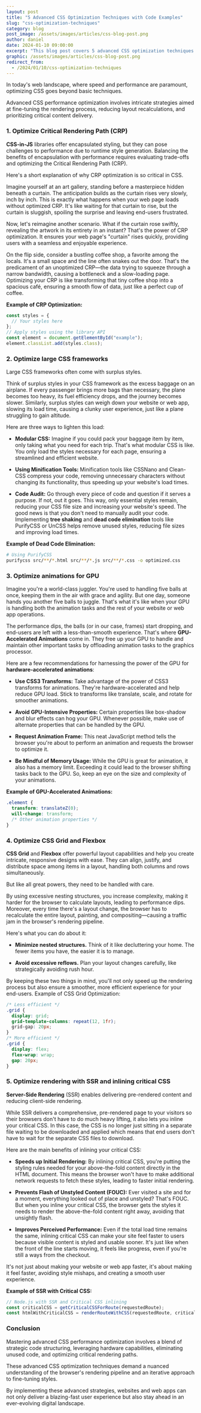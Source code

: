 ```yaml
---
layout: post
title: "5 Advanced CSS Optimization Techniques with Code Examples"
slug: "css-optimization-techniques"
category: blog
post_image: /assets/images/articles/css-blog-post.png
author: daniel
date: 2024-01-10 09:00:00
excerpt: "This blog post covers 5 advanced CSS optimization techniques with simple code examples (ready to implement!)."
graphic: /assets/images/articles/css-blog-post.png
redirect_from:
  - /2024/01/10/css-optimization-techniques
---
```


In today's web landscape, where speed and performance are paramount, optimizing CSS goes beyond basic techniques.

Advanced CSS performance optimization involves intricate strategies aimed at fine-tuning the rendering process, reducing layout recalculations, and prioritizing critical content delivery.

### 1. Optimize Critical Rendering Path (CRP)

**CSS-in-JS** libraries offer encapsulated styling, but they can pose challenges to performance due to runtime style generation. Balancing the benefits of encapsulation with performance requires evaluating trade-offs and optimizing the Critical Rendering Path (CRP).

Here's a short explanation of why CRP optimization is so critical in CSS.

Imagine yourself at an art gallery, standing before a masterpiece hidden beneath a curtain. The anticipation builds as the curtain rises very slowly, inch by inch. This is exactly what happens when your web page loads without optimized CRP. It's like waiting for that curtain to rise, but the curtain is sluggish, spoiling the surprise and leaving end-users frustrated.

Now, let's reimagine another scenario. What if the curtain rose swiftly, revealing the artwork in its entirety in an instant? That's the power of CRP optimization. It ensures your web page's "curtain" rises quickly, providing users with a seamless and enjoyable experience.

On the flip side, consider a bustling coffee shop, a favorite among the locals. It's a small space and the line often snakes out the door. That's the predicament of an unoptimized CRP—the data trying to squeeze through a narrow bandwidth, causing a bottleneck and a slow-loading page. Optimizing your CRP is like transforming that tiny coffee shop into a spacious café, ensuring a smooth flow of data, just like a perfect cup of coffee.

**Example of CRP Optimization:**

```javascript
const styles = {
  // Your styles here
};
// Apply styles using the library API
const element = document.getElementById("example");
element.classList.add(styles.class);
```

### 2. Optimize large CSS frameworks

Large CSS frameworks often come with surplus styles.

Think of surplus styles in your CSS framework as the excess baggage on an airplane. If every passenger brings more bags than necessary, the plane becomes too heavy, its fuel efficiency drops, and the journey becomes slower. Similarly, surplus styles can weigh down your website or web app, slowing its load time, causing a clunky user experience, just like a plane struggling to gain altitude.

Here are three ways to lighten this load:

- **Modular CSS:** Imagine if you could pack your baggage item by item, only taking what you need for each trip. That's what modular CSS is like. You only load the styles necessary for each page, ensuring a streamlined and efficient website.

- **Using Minification Tools:** Minification tools like CSSNano and Clean-CSS compress your code, removing unnecessary characters without changing its functionality, thus speeding up your website's load times.

- **Code Audit:** Go through every piece of code and question if it serves a purpose. If not, out it goes. This way, only essential styles remain, reducing your CSS file size and increasing your website's speed.
  The good news is that you don't need to manually audit your code. Implementing **tree shaking** and **dead code elimination** tools like PurifyCSS or UnCSS helps remove unused styles, reducing file sizes and improving load times.

**Example of Dead Code Elimination:**

```bash
# Using PurifyCSS
purifycss src/**/*.html src/**/*.js src/**/*.css -o optimized.css
```

### 3. Optimize animations for GPU

Imagine you're a world-class juggler. You're used to handling five balls at once, keeping them in the air with grace and agility. But one day, someone hands you another five balls to juggle. That's what it's like when your GPU is handling both the animation tasks and the rest of your website or web app operations.

The performance dips, the balls (or in our case, frames) start dropping, and end-users are left with a less-than-smooth experience. That's where **GPU-Accelerated Animations** come in. They free up your GPU to handle and maintain other important tasks by offloading animation tasks to the graphics processor.

Here are a few recommendations for harnessing the power of the GPU for **hardware-accelerated animations**:

- **Use CSS3 Transforms:** Take advantage of the power of CSS3 transforms for animations. They're hardware-accelerated and help reduce GPU load. Stick to transforms like translate, scale, and rotate for smoother animations.

- **Avoid GPU-Intensive Properties:** Certain properties like box-shadow and blur effects can hog your GPU. Whenever possible, make use of alternate properties that can be handled by the GPU.

- **Request Animation Frame:** This neat JavaScript method tells the browser you're about to perform an animation and requests the browser to optimize it.

- **Be Mindful of Memory Usage:** While the GPU is great for animation, it also has a memory limit. Exceeding it could lead to the browser shifting tasks back to the GPU. So, keep an eye on the size and complexity of your animations.

**Example of GPU-Accelerated Animations:**

```css
.element {
  transform: translateZ(0);
  will-change: transform;
  /* Other animation properties */
}
```

### 4. Optimize CSS Grid and Flexbox

**CSS Grid** and **Flexbox** offer powerful layout capabilities and help you create intricate, responsive designs with ease. They can align, justify, and distribute space among items in a layout, handling both columns and rows simultaneously.

But like all great powers, they need to be handled with care.

By using excessive nesting structures, you increase complexity, making it harder for the browser to calculate layouts, leading to performance dips. Moreover, every time there's a layout change, the browser has to recalculate the entire layout, painting, and compositing—causing a traffic jam in the browser's rendering pipeline.

Here's what you can do about it:

- **Minimize nested structures.** Think of it like decluttering your home. The fewer items you have, the easier it is to manage.

- **Avoid excessive reflows.** Plan your layout changes carefully, like strategically avoiding rush hour.

By keeping these two things in mind, you'll not only speed up the rendering process but also ensure a smoother, more efficient experience for your end-users.
Example of CSS Grid Optimization:

```css
/* Less efficient */
.grid {
  display: grid;
  grid-template-columns: repeat(12, 1fr);
  grid-gap: 20px;
}
/* More efficient */
.grid {
  display: flex;
  flex-wrap: wrap;
  gap: 20px;
}
```

### 5. Optimize rendering with SSR and inlining critical CSS

**Server-Side Rendering** (SSR) enables delivering pre-rendered content and reducing client-side rendering.

While SSR delivers a comprehensive, pre-rendered page to your visitors so their browsers don't have to do much heavy lifting, it also lets you inline your critical CSS. In this case, the CSS is no longer just sitting in a separate file waiting to be downloaded and applied which means that end users don't have to wait for the separate CSS files to download.

Here are the main benefits of inlining your critical CSS:

- **Speeds up Initial Rendering:** By inlining critical CSS, you're putting the styling rules needed for your above-the-fold content directly in the HTML document. This means the browser won't have to make additional network requests to fetch these styles, leading to faster initial rendering.

- **Prevents Flash of Unstyled Content (FOUC):** Ever visited a site and for a moment, everything looked out of place and unstyled? That's FOUC. But when you inline your critical CSS, the browser gets the styles it needs to render the above-the-fold content right away, avoiding that unsightly flash.

- **Improves Perceived Performance:** Even if the total load time remains the same, inlining critical CSS can make your site feel faster to users because visible content is styled and usable sooner. It's just like when the front of the line starts moving, it feels like progress, even if you're still a ways from the checkout.

It's not just about making your website or web app faster, it's about making it feel faster, avoiding style mishaps, and creating a smooth user experience.

**Example of SSR with Critical CSS:**

```javascript
// Node.js with SSR and Critical CSS inlining
const criticalCSS = getCriticalCSSForRoute(requestedRoute);
const htmlWithCriticalCSS = renderRouteWithCSS(requestedRoute, criticalCSS);
```

### Conclusion

Mastering advanced CSS performance optimization involves a blend of strategic code structuring, leveraging hardware capabilities, eliminating unused code, and optimizing critical rendering paths.

These advanced CSS optimization techniques demand a nuanced understanding of the browser's rendering pipeline and an iterative approach to fine-tuning styles.

By implementing these advanced strategies, websites and web apps can not only deliver a blazing-fast user experience but also stay ahead in an ever-evolving digital landscape.

